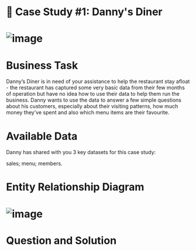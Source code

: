 # 🍜 Case Study #1: Danny's Diner

# ![image](https://github.com/MohdMonish24/8_Week_SQL_Challenge/assets/122079171/eea0bfd3-b1d5-4dd6-8155-fe008c3d2a65)

# Business Task
Danny’s Diner is in need of your assistance to help the restaurant stay afloat - the restaurant has captured some very basic data from their few months of operation but have no idea how to use their data to help them run the business. Danny wants to use the data to answer a few simple questions about his customers, especially about their visiting patterns, how much money they’ve spent and also which menu items are their favourite.

# Available Data
Danny has shared with you 3 key datasets for this case study:

sales;
menu;
members.

# Entity Relationship Diagram


# ![image](https://github.com/MohdMonish24/8_Week_SQL_Challenge/assets/122079171/482b4595-28ec-43ed-a16a-4e0e6da66b09)


# Question and Solution

